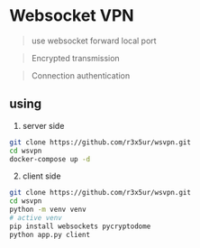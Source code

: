 # Websocket VPN

> use websocket forward local port

> Encrypted transmission

> Connection authentication

## using

1. server side

```bash
git clone https://github.com/r3x5ur/wsvpn.git
cd wsvpn
docker-compose up -d
```

2. client side

```bash
git clone https://github.com/r3x5ur/wsvpn.git
cd wsvpn
python -m venv venv
# active venv
pip install websockets pycryptodome
python app.py client
```
